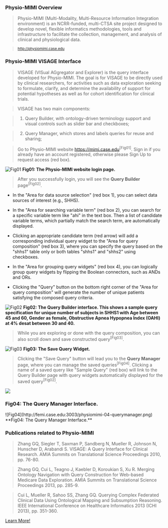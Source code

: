 ### Physio-MIMI Overview

> Physio-MIMI (Multi-Modality, Multi-Resource Information Integration environment) is an NCRR-funded, multi-CTSA site project designed to develop novel, flexible informatics methodologies, tools and infrastructure to facilitate the collection, management, and analysis of clinical and physiological data.

> <small>http://physiomimi.case.edu</small>

### Physio-MIMI VISAGE Interface
>VISAGE (VISual AGgregator and Explorer) is the query interface developed for Physio-MIMI. The goal is for VISAGE to be directly used by clinical researchers, for activities such as data exploration seeking to formulate, clarify, and determine the availability of support for potential hypotheses as well as for cohort identification for clinical trials.

> VISAGE has two main components: 

> 1. Query Builder, with ontology-driven terminology support and visual controls such as slider bar and checkboxes; 

> 2. Query Manager, which stores and labels queries for reuse and sharing;

> Go to Physio-MIMI website https://mimi.case.edu<sup>[Fig01]</sup>. Sign in if you already have an account registered, otherwise please Sign Up to request access (red box).

![Fig01](http://femi.case.edu:3003/physiomimi-01-login.png)
**Fig01: The Physio-MIMI website login page.**

> After you successfully login, you will see the **Query Builder** page<sup>[Fig02]</sup>. 

- In the "Area for data source selection" (red box 1), you can select data sources of interest (e.g., SHHS). 

- In the "Area for searching variable term" (red box 2), you can search for a specific variable term like "ahi" in the text box. Then a list of candidate variable terms, which partially match the search term, are automatically displayed. 

- Clicking an appropriate candidate term (red arrow) will add a corresponding individual query widget to the "Area for query composition" (red box 3), where you can specify the query based on the "shhs1" table only or both tables "shhs1" and "shhs2" using checkboxes. 

- In the "Area for grouping query widgets" (red box 4), you can logically group query widgets by flipping the Boolean connectors, such as ANDs and ORs. 

- Clicking the "Query" button on the bottom right corner of the "Area for query composition" will generate the number of unique patients satisfying the composed query criteria.

![Fig02](http://femi.case.edu:3003/physiomimi-02-querybuilder.png)
**Fig02: The Query Builder interface. This shows a sample query specification for unique number of subjects in SHHS1 with Age between 45 and 60, Gender as female, Obstructive Apnea Hypopnea Index (OAHI) at 4% desat between 30 and 40.**

> While you are exploring or done with the query composition, you can also scroll down and save constructed query<sup>[Fig03]</sup>.

![Fig03](http://femi.case.edu:3003/physiomimi-03-savequery.png)
**Fig03: The Save Query Widget.**

> Clicking the "Save Query" button will lead you to the **Query Manager** page, where you can manage the saved queries<sup>[Fig04]</sup>. Clicking a name of a saved query like "Sample Query" (red box) will link to the Query Builder page with query widgets automatically displayed for the saved query<sup>[Fig02]</sup>.

<div class="panel panel-default">
  <div class="panel-body">
  <a href=":images_path://physiomimi-04-querymanager.png?inline=1">
    <img src=":images_path://physiomimi-04-querymanager.png">
  </a>
  </div>
  <div class="panel-footer">
    <h3 class="panel-title">Fig04: The Query Manager Interface.</h3>
  </div>
</div>
![Fig04](http://femi.case.edu:3003/physiomimi-04-querymanager.png)
**Fig04: The Query Manager Interface.**

### Publications related to Physio-MIMI

> Zhang GQ, Siegler T, Saxman P, Sandberg N, Mueller R, Johnson N, Hunscher D, Arabandi S.
VISAGE: A Query Interface for Clinical Research. AMIA Summits on Translational Science Proceedings 2010, pp. 76-80.

> Zhang GQ, Cui L, Teagno J, Kaebler D, Koroukian S, Xu R. Merging Ontology Navigation with Query Construction for Web-based Medicare Data Exploration. AMIA Summits on Translational Science Proceedings 2013, pp. 285-9.

> Cui L, Mueller R, Sahoo SS, Zhang GQ. Querying Complex Federated Clinical Data Using Ontological Mapping and Subsumption Reasoning. IEEE International Conference on Healthcare Informatics 2013 (ICHI 2013), pp. 351-360.


<div class="center">
  <a href="http://physiomimi.case.edu" class="btn btn-lg btn-primary">
    Learn More!
    <span class="glyphicon glyphicon-new-window"></span>
  </a>
</div>
